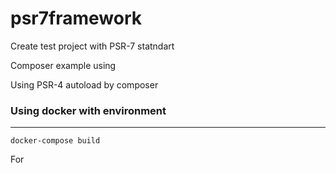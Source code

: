 # psr7framework
Create test project with PSR-7 statndart

Composer example using

Using PSR-4 autoload by composer

### Using docker with environment

-----
```shell
docker-compose build
```
For 